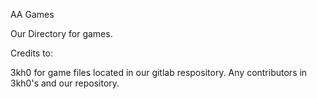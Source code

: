 AA Games

Our Directory for games.

Credits to:

3kh0 for game files located in our gitlab respository.
Any contributors in 3kh0's and our repository.
